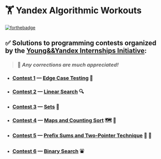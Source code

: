 # :weight_lifting: **Yandex Algorithmic Workouts**

[![forthebadge](https://forthebadge.com/images/badges/you-didnt-ask-for-this.svg)](https://forthebadge.com)

## :white_check_mark: Solutions to programming contests organized by the [Young&&Yandex Internships Initiative](https://yandex.ru/yaintern/algorithm-training/):

> ### :hugs: *Any corrections are much appreciated!*


- ### [Contest 1](https://contest.yandex.ru/contest/27393/enter/) — [Edge Case Testing](https://github.com/tensorush/Yandex-Algorithmic-Training/tree/master/Contest%201%20-%20Edge%20Case%20Testing) :test_tube:

- ### [Contest 2](https://contest.yandex.ru/contest/27472/enter/) — [Linear Search](https://github.com/tensorush/Yandex-Algorithmic-Training/tree/master/Contest%202%20-%20Linear%20Search) :mag:

- ### [Contest 3](https://contest.yandex.ru/contest/27663/enter/) — [Sets](https://github.com/tensorush/Yandex-Algorithmic-Training/tree/master/Contest%203%20-%20Sets) :basket:

- ### [Contest 4](https://contest.yandex.ru/contest/27665/enter/) — [Maps and Counting Sort](https://github.com/tensorush/Yandex-Algorithmic-Training/tree/master/Contest%204%20-%20Maps%20and%20Counting%20Sort) :world_map: :1234:

- ### [Contest 5](https://contest.yandex.ru/contest/27794/enter/) — [Prefix Sums and Two-Pointer Technique](https://github.com/tensorush/Yandex-Algorithmic-Training/tree/master/Contest%205%20-%20Prefix%20Sums%20and%20Two-Pointer%20Technique) :roller_coaster: :twisted_rightwards_arrows:

- ### [Contest 6](https://contest.yandex.ru/contest/27844/enter/) — [Binary Search](https://github.com/tensorush/Yandex-Algorithmic-Training/tree/master/Contest%206%20-%20Binary%20Search) :fountain: